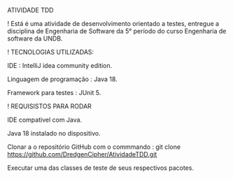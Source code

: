 ATIVIDADE TDD

 ! Está é uma atividade de desenvolvimento orientado a testes, entregue a disciplina de Engenharia de Software da 5° período do curso Engenharia
   de software da UNDB.
   
 ! TECNOLOGIAS UTILIZADAS:
 
   IDE : IntelliJ idea community edition.
   
   Linguagem de programação : Java 18.
   
   Framework para testes : JUnit 5.
   
 ! REQUISISTOS PARA RODAR
   
   IDE compativel com Java.
   
   Java 18 instalado no dispositivo.
   
   Clonar a o repositório GitHub com o commmando : git clone https://github.com/DredgenCipher/AtividadeTDD.git
   
   Executar uma das classes de teste de seus respectivos pacotes.
